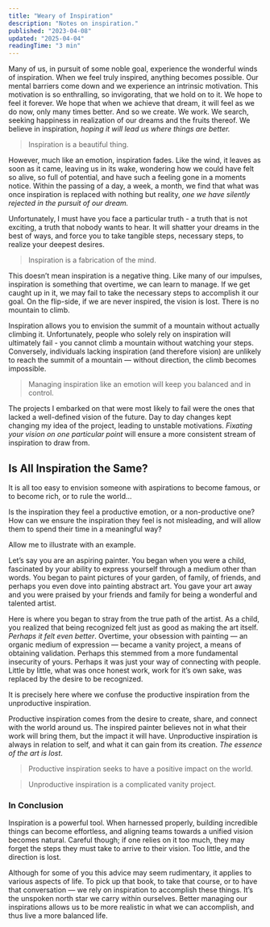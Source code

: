```yaml
---
title: "Weary of Inspiration"
description: "Notes on inspiration."
published: "2023-04-08"
updated: "2025-04-04"
readingTime: "3 min"
---
```


Many of us, in pursuit of some noble goal, experience the wonderful winds of inspiration. When we feel truly inspired, anything becomes possible. Our mental barriers come down and we experience an intrinsic motivation. This motivation is so enthralling, so invigorating, that we hold on to it. We hope to feel it forever. We hope that when we achieve that dream, it will feel as we do now, only many times better. And so we create. We work. We search, seeking happiness in realization of our dreams and the fruits thereof. We believe in inspiration, _hoping it will lead us where things are better._

> Inspiration is a beautiful thing.

However, much like an emotion, inspiration fades. Like the wind, it leaves as soon as it came, leaving us in its wake, wondering how we could have felt so alive, so full of potential, and have such a feeling gone in a moments notice. Within the passing of a day, a week, a month, we find that what was once inspiration is replaced with nothing but reality, _one we have silently rejected in the pursuit of our dream._

Unfortunately, I must have you face a particular truth - a truth that is not exciting, a truth that nobody wants to hear. It will shatter your dreams in the best of ways, and force you to take tangible steps, necessary steps, to realize your deepest desires.

> Inspiration is a fabrication of the mind.

This doesn’t mean inspiration is a negative thing. Like many of our impulses, inspiration is something that overtime, we can learn to manage. If we get caught up in it, we may fail to take the necessary steps to accomplish it our goal. On the flip-side, if we are never inspired, the vision is lost. There is no mountain to climb.

Inspiration allows you to envision the summit of a mountain without actually climbing it. Unfortunately, people who solely rely on inspiration will ultimately fail - you cannot climb a mountain without watching your steps. Conversely, individuals lacking inspiration (and therefore vision) are unlikely to reach the summit of a mountain — without direction, the climb becomes impossible.

> Managing inspiration like an emotion will keep you balanced and in control.

The projects I embarked on that were most likely to fail were the ones that lacked a well-defined vision of the future. Day to day changes kept changing my idea of the project, leading to unstable motivations. _Fixating your vision on one particular point_ will ensure a more consistent stream of inspiration to draw from.

## Is All Inspiration the Same?

It is all too easy to envision someone with aspirations to become famous, or to become rich, or to rule the world...

Is the inspiration they feel a productive emotion, or a non-productive one? How can we ensure the inspiration they feel is not misleading, and will allow them to spend their time in a meaningful way?

Allow me to illustrate with an example.

Let’s say you are an aspiring painter. You began when you were a child, fascinated by your ability to express yourself through a medium other than words. You began to paint pictures of your garden, of family, of friends, and perhaps you even dove into painting abstract art. You gave your art away and you were praised by your friends and family for being a wonderful and talented artist.

Here is where you began to stray from the true path of the artist. As a child, you realized that being recognized felt just as good as making the art itself. _Perhaps it felt even better_. Overtime, your obsession with painting — an organic medium of expression — became a vanity project, a means of obtaining validation. Perhaps this stemmed from a more fundamental insecurity of yours. Perhaps it was just your way of connecting with people. Little by little, what was once honest work, work for it’s own sake, was replaced by the desire to be recognized.

It is precisely here where we confuse the productive inspiration from the unproductive inspiration.

Productive inspiration comes from the desire to create, share, and connect with the world around us. The inspired painter believes not in what their work will bring them, but the impact it will have. Unproductive inspiration is always in relation to self, and what it can gain from its creation. _The essence of the art is lost_.

> Productive inspiration seeks to have a positive impact on the world.

> Unproductive inspiration is a complicated vanity project.

### In Conclusion

Inspiration is a powerful tool. When harnessed properly, building incredible things can become effortless, and aligning teams towards a unified vision becomes natural. Careful though; if one relies on it too much, they may forget the steps they must take to arrive to their vision. Too little, and the direction is lost.

Although for some of you this advice may seem rudimentary, it applies to various aspects of life. To pick up that book, to take that course, or to have that conversation — we rely on inspiration to accomplish these things. It’s the unspoken north star we carry within ourselves. Better managing our inspirations allows us to be more realistic in what we can accomplish, and thus live a more balanced life.